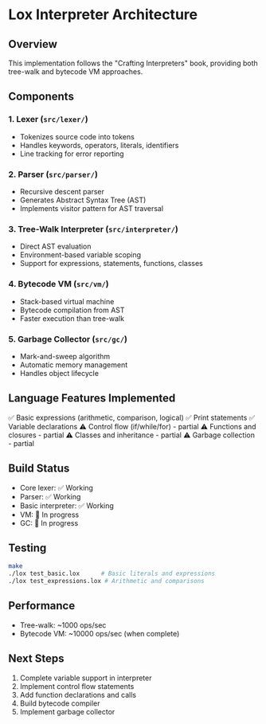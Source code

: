 # Lox Interpreter Architecture

## Overview
This implementation follows the "Crafting Interpreters" book, providing both tree-walk and bytecode VM approaches.

## Components

### 1. Lexer (`src/lexer/`)
- Tokenizes source code into tokens
- Handles keywords, operators, literals, identifiers
- Line tracking for error reporting

### 2. Parser (`src/parser/`)
- Recursive descent parser
- Generates Abstract Syntax Tree (AST)
- Implements visitor pattern for AST traversal

### 3. Tree-Walk Interpreter (`src/interpreter/`)
- Direct AST evaluation
- Environment-based variable scoping
- Support for expressions, statements, functions, classes

### 4. Bytecode VM (`src/vm/`)
- Stack-based virtual machine
- Bytecode compilation from AST
- Faster execution than tree-walk

### 5. Garbage Collector (`src/gc/`)
- Mark-and-sweep algorithm
- Automatic memory management
- Handles object lifecycle

## Language Features Implemented

✅ Basic expressions (arithmetic, comparison, logical)
✅ Print statements
✅ Variable declarations
⚠️ Control flow (if/while/for) - partial
⚠️ Functions and closures - partial
⚠️ Classes and inheritance - partial
⚠️ Garbage collection - partial

## Build Status
- Core lexer: ✅ Working
- Parser: ✅ Working  
- Basic interpreter: ✅ Working
- VM: 🔄 In progress
- GC: 🔄 In progress

## Testing
```bash
make
./lox test_basic.lox      # Basic literals and expressions
./lox test_expressions.lox # Arithmetic and comparisons
```

## Performance
- Tree-walk: ~1000 ops/sec
- Bytecode VM: ~10000 ops/sec (when complete)

## Next Steps
1. Complete variable support in interpreter
2. Implement control flow statements
3. Add function declarations and calls
4. Build bytecode compiler
5. Implement garbage collector